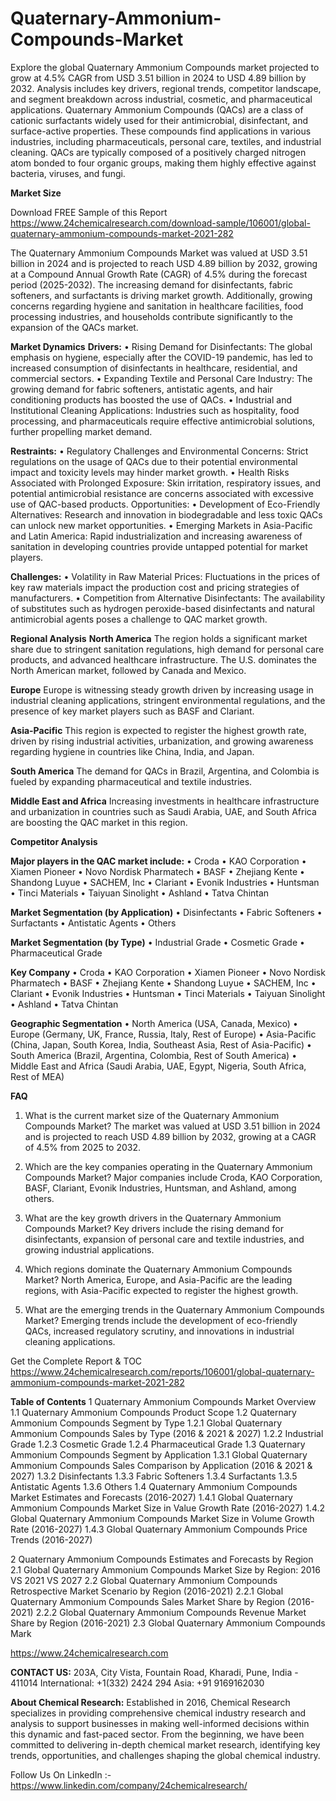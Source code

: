# Quaternary-Ammonium-Compounds-Market
Explore the global Quaternary Ammonium Compounds market projected to grow at 4.5% CAGR from USD 3.51 billion in 2024 to USD 4.89 billion by 2032. Analysis includes key drivers, regional trends, competitor landscape, and segment breakdown across industrial, cosmetic, and pharmaceutical applications.
Quaternary Ammonium Compounds (QACs) are a class of cationic surfactants widely used for their antimicrobial, disinfectant, and surface-active properties. These compounds find applications in various industries, including pharmaceuticals, personal care, textiles, and industrial cleaning. QACs are typically composed of a positively charged nitrogen atom bonded to four organic groups, making them highly effective against bacteria, viruses, and fungi.

**Market Size**

Download FREE Sample of this Report
https://www.24chemicalresearch.com/download-sample/106001/global-quaternary-ammonium-compounds-market-2021-282

The Quaternary Ammonium Compounds Market was valued at USD 3.51 billion in 2024 and is projected to reach USD 4.89 billion by 2032, growing at a Compound Annual Growth Rate (CAGR) of 4.5% during the forecast period (2025-2032). The increasing demand for disinfectants, fabric softeners, and surfactants is driving market growth. Additionally, growing concerns regarding hygiene and sanitation in healthcare facilities, food processing industries, and households contribute significantly to the expansion of the QACs market.

**Market Dynamics**
**Drivers:**
•	Rising Demand for Disinfectants: The global emphasis on hygiene, especially after the COVID-19 pandemic, has led to increased consumption of disinfectants in healthcare, residential, and commercial sectors.
•	Expanding Textile and Personal Care Industry: The growing demand for fabric softeners, antistatic agents, and hair conditioning products has boosted the use of QACs.
•	Industrial and Institutional Cleaning Applications: Industries such as hospitality, food processing, and pharmaceuticals require effective antimicrobial solutions, further propelling market demand.

**Restraints:**
•	Regulatory Challenges and Environmental Concerns: Strict regulations on the usage of QACs due to their potential environmental impact and toxicity levels may hinder market growth.
•	Health Risks Associated with Prolonged Exposure: Skin irritation, respiratory issues, and potential antimicrobial resistance are concerns associated with excessive use of QAC-based products.
Opportunities:
•	Development of Eco-Friendly Alternatives: Research and innovation in biodegradable and less toxic QACs can unlock new market opportunities.
•	Emerging Markets in Asia-Pacific and Latin America: Rapid industrialization and increasing awareness of sanitation in developing countries provide untapped potential for market players.

**Challenges:**
•	Volatility in Raw Material Prices: Fluctuations in the prices of key raw materials impact the production cost and pricing strategies of manufacturers.
•	Competition from Alternative Disinfectants: The availability of substitutes such as hydrogen peroxide-based disinfectants and natural antimicrobial agents poses a challenge to QAC market growth.

**Regional Analysis**
**North America**
The region holds a significant market share due to stringent sanitation regulations, high demand for personal care products, and advanced healthcare infrastructure. The U.S. dominates the North American market, followed by Canada and Mexico.

**Europe**
Europe is witnessing steady growth driven by increasing usage in industrial cleaning applications, stringent environmental regulations, and the presence of key market players such as BASF and Clariant.

**Asia-Pacific**
This region is expected to register the highest growth rate, driven by rising industrial activities, urbanization, and growing awareness regarding hygiene in countries like China, India, and Japan.

**South America**
The demand for QACs in Brazil, Argentina, and Colombia is fueled by expanding pharmaceutical and textile industries.

**Middle East and Africa**
Increasing investments in healthcare infrastructure and urbanization in countries such as Saudi Arabia, UAE, and South Africa are boosting the QAC market in this region.

**Competitor Analysis**

**Major players in the QAC market include:**
•	Croda
•	KAO Corporation
•	Xiamen Pioneer
•	Novo Nordisk Pharmatech
•	BASF
•	Zhejiang Kente
•	Shandong Luyue
•	SACHEM, Inc
•	Clariant
•	Evonik Industries
•	Huntsman
•	Tinci Materials
•	Taiyuan Sinolight
•	Ashland
•	Tatva Chintan

**Market Segmentation (by Application)**
•	Disinfectants
•	Fabric Softeners
•	Surfactants
•	Antistatic Agents
•	Others

**Market Segmentation (by Type)**
•	Industrial Grade
•	Cosmetic Grade
•	Pharmaceutical Grade

**Key Company**
•	Croda
•	KAO Corporation
•	Xiamen Pioneer
•	Novo Nordisk Pharmatech
•	BASF
•	Zhejiang Kente
•	Shandong Luyue
•	SACHEM, Inc
•	Clariant
•	Evonik Industries
•	Huntsman
•	Tinci Materials
•	Taiyuan Sinolight
•	Ashland
•	Tatva Chintan

**Geographic Segmentation**
•	North America (USA, Canada, Mexico)
•	Europe (Germany, UK, France, Russia, Italy, Rest of Europe)
•	Asia-Pacific (China, Japan, South Korea, India, Southeast Asia, Rest of Asia-Pacific)
•	South America (Brazil, Argentina, Colombia, Rest of South America)
•	Middle East and Africa (Saudi Arabia, UAE, Egypt, Nigeria, South Africa, Rest of MEA)

**FAQ**
01. What is the current market size of the Quaternary Ammonium Compounds Market?
The market was valued at USD 3.51 billion in 2024 and is projected to reach USD 4.89 billion by 2032, growing at a CAGR of 4.5% from 2025 to 2032.

02. Which are the key companies operating in the Quaternary Ammonium Compounds Market?
Major companies include Croda, KAO Corporation, BASF, Clariant, Evonik Industries, Huntsman, and Ashland, among others.

03. What are the key growth drivers in the Quaternary Ammonium Compounds Market?
Key drivers include the rising demand for disinfectants, expansion of personal care and textile industries, and growing industrial applications.

04. Which regions dominate the Quaternary Ammonium Compounds Market?
North America, Europe, and Asia-Pacific are the leading regions, with Asia-Pacific expected to register the highest growth.

05. What are the emerging trends in the Quaternary Ammonium Compounds Market?
Emerging trends include the development of eco-friendly QACs, increased regulatory scrutiny, and innovations in industrial cleaning applications.

Get the Complete Report & TOC
https://www.24chemicalresearch.com/reports/106001/global-quaternary-ammonium-compounds-market-2021-282

**Table of Contents**
1 Quaternary Ammonium Compounds Market Overview
1.1 Quaternary Ammonium Compounds Product Scope
1.2 Quaternary Ammonium Compounds Segment by Type
1.2.1 Global Quaternary Ammonium Compounds Sales by Type (2016 & 2021 & 2027)
1.2.2 Industrial Grade
1.2.3 Cosmetic Grade
1.2.4 Pharmaceutical Grade
1.3 Quaternary Ammonium Compounds Segment by Application
1.3.1 Global Quaternary Ammonium Compounds Sales Comparison by Application (2016 & 2021 & 2027)
1.3.2 Disinfectants
1.3.3 Fabric Softeners
1.3.4 Surfactants
1.3.5 Antistatic Agents
1.3.6 Others
1.4 Quaternary Ammonium Compounds Market Estimates and Forecasts (2016-2027)
1.4.1 Global Quaternary Ammonium Compounds Market Size in Value Growth Rate (2016-2027)
1.4.2 Global Quaternary Ammonium Compounds Market Size in Volume Growth Rate (2016-2027)
1.4.3 Global Quaternary Ammonium Compounds Price Trends (2016-2027)

2 Quaternary Ammonium Compounds Estimates and Forecasts by Region
2.1 Global Quaternary Ammonium Compounds Market Size by Region: 2016 VS 2021 VS 2027
2.2 Global Quaternary Ammonium Compounds Retrospective Market Scenario by Region (2016-2021)
2.2.1 Global Quaternary Ammonium Compounds Sales Market Share by Region (2016-2021)
2.2.2 Global Quaternary Ammonium Compounds Revenue Market Share by Region (2016-2021)
2.3 Global Quaternary Ammonium Compounds Mark

https://www.24chemicalresearch.com

**CONTACT US:**
203A, City Vista, Fountain Road, Kharadi, Pune, India - 411014
International: +1(332) 2424 294
Asia: +91 9169162030

**About Chemical Research:**
Established in 2016, Chemical Research specializes in providing comprehensive chemical industry research and analysis to support businesses in making well-informed decisions within this dynamic and fast-paced sector. From the beginning, we have been committed to delivering in-depth chemical market research, identifying key trends, opportunities, and challenges shaping the global chemical industry.


Follow Us On LinkedIn :- https://www.linkedin.com/company/24chemicalresearch/

